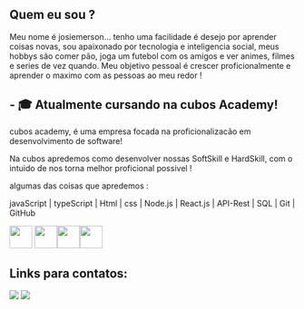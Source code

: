 ## Quem eu sou ?

Meu nome é josiemerson... tenho uma facilidade é desejo por aprender coisas novas, sou apaixonado por tecnologia e inteligencia social, meus hobbys são comer pão, joga um futebol com os amigos e ver  animes, filmes e series de vez quando. Meu objetivo pessoal é crescer proficionalmente e aprender o maximo com as pessoas ao meu redor !
  
##  - 🎓 Atualmente cursando na cubos Academy!

cubos academy, é uma empresa focada na proficionalizacão em desenvolvimento de software!

Na cubos apredemos como  desenvolver nossas SoftSkill e HardSkill, com o intuido de nos torna melhor proficional possivel !

algumas das coisas que apredemos :

 javaScript | typeScript | Html | css | Node.js | React.js | API-Rest |  SQL | Git | GitHub
 
<img src="https://cdn.jsdelivr.net/gh/devicons/devicon/icons/javascript/javascript-original.svg" width="40"/> <img src="https://cdn.jsdelivr.net/gh/devicons/devicon/icons/typescript/typescript-original.svg" width="40" /><img src="https://cdn.jsdelivr.net/gh/devicons/devicon/icons/react/react-original.svg" width="40" /><img src="https://cdn.jsdelivr.net/gh/devicons/devicon/icons/nodejs/nodejs-original.svg" width="40" />
          
## Links para contatos:

<div>
<a href = "josiemerson2013@gmail.com"><img src="https://img.shields.io/badge/Gmail-D14836?style=for-the-badge&logo=gmail&logoColor=white" target="_blank"></a>
<a href="https://www.linkedin.com/in/josiemerson-teixeira-bb6422255/" target="_blank"><img src="https://img.shields.io/badge/-LinkedIn-%230077B5?style=for-the-badge&logo=linkedin&logoColor=white" target="_blank"></a>   
</div>   
